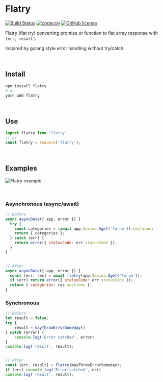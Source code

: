 # Flatry

[![Build Status](https://travis-ci.org/ymatuhin/flatry.svg?branch=master)](https://travis-ci.org/ymatuhin/flatry)
[![codecov](https://codecov.io/gh/ymatuhin/flatry/branch/master/graph/badge.svg)](https://codecov.io/gh/ymatuhin/flatry)
[![GitHub license](https://img.shields.io/github/license/ymatuhin/flatry.svg)](https://github.com/ymatuhin/flatry/blob/master/LICENSE)

Flatry (flat try) converting promise or function to flat array response with `[err, result]`.

Inspired by golang style error handling without try/catch.

&nbsp;

## Install

```bash
npm install flatry
# or
yarn add flatry
```

&nbsp;

## Use

```js
import flatry from 'flatry';
// or
const flatry = require('flatry');
```

&nbsp;

## Examples

![Flatry example](https://raw.githubusercontent.com/ymatuhin/flatry/master/example.png)

&nbsp;

### Asynchronous (async/await)


```js
// Before
async asyncData({ app, error }) {
  try {
    const categories = (await app.$axios.$get('forum')).sections;
    return { categories };
  } catch (err) {
    return error({ statusCode: err.statusCode });
  }
}


// After
async asyncData({ app, error }) {
  const [err, res] = await flatry(app.$axios.$get('forum'));
  if (err) return error({ statusCode: err.statusCode });
  return { categories: res.sections };
}
```


### Synchronous

```js
// Before
let result = false;
try {
    result = mayThrowErrorSomeday()
} catch (error) {
    console.log('Error catched', error)
}
console.log('result', result);


// After
const [err, result] = flatry(mayThrowErrorSomeday);
if (err) console.log('Error catched', err)
console.log('result', result);
```
